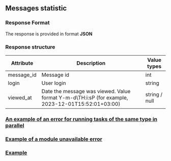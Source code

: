 ## Messages statistic
### Response Format
The response is provided in format **JSON**
### Response structure
| Attribute | Description | Value types |
| -------| ----- | ---- |
| message_id | Message id | int |
| login | User login | string |
| viewed_at | Date the message was viewed. Value format Y-m-d\TH:i:sP (for example, 2023-12-01T15:52:01+03:00) | string / null |

### [An example of an error for running tasks of the same type in parallel](https://github.com/cleverlms/integration-docs/blob/main/examples/v2/uniq_task_error.json)
### [Example of a module unavailable error](https://github.com/cleverlms/integration-docs/blob/main/examples/v2/module_unavalible_error.json)
### [Example](https://github.com/cleverlms/integration-docs/blob/main/examples/v2/message/messages-statistic.json)